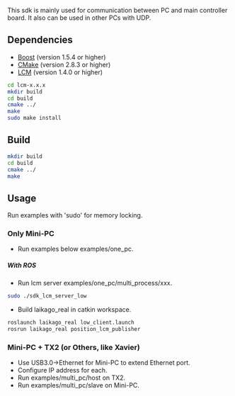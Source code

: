 This sdk is mainly used for communication between PC and main controller board.
It also can be used in other PCs with UDP.

## Dependencies
* [Boost](http://www.boost.org) (version 1.5.4 or higher)
* [CMake](http://www.cmake.org) (version 2.8.3 or higher)
* [LCM](https://lcm-proj.github.io) (version 1.4.0 or higher)
```bash
cd lcm-x.x.x
mkdir build
cd build
cmake ../
make
sudo make install
```

## Build
```bash
mkdir build
cd build
cmake ../
make
```

## Usage
Run examples with 'sudo' for memory locking.

### Only Mini-PC
* Run examples below examples/one_pc.

##### With ROS
* Run lcm server examples/one_pc/multi_process/xxx.
```bash
sudo ./sdk_lcm_server_low
```
* Build laikago_real in catkin workspace.
```bash
roslaunch laikago_real low_client.launch
rosrun laikago_real position_lcm_publisher
```

### Mini-PC + TX2 (or Others, like Xavier)
* Use USB3.0->Ethernet for Mini-PC to extend Ethernet port. 
* Configure IP address for each.
* Run examples/multi_pc/host on TX2.
* Run examples/multi_pc/slave on Mini-PC.
